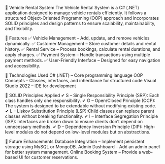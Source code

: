 🚗 Vehicle Rental System
The Vehicle Rental System is a C# (.NET) application designed to manage vehicle rentals efficiently. It follows a structured Object-Oriented Programming (OOP) approach and incorporates SOLID principles and design patterns to ensure scalability, maintainability, and flexibility.

🔹 Features
✅ Vehicle Management – Add, update, and remove vehicles dynamically.
✅ Customer Management – Store customer details and rental history.
✅ Rental Service – Process bookings, calculate rental durations, and apply charges.
✅ Payment System – Handle transactions using multiple payment methods.
✅ User-Friendly Interface – Designed for easy navigation and accessibility.

🔹 Technologies Used
C# (.NET) – Core programming language
OOP Concepts – Classes, interfaces, and inheritance for structured code
Visual Studio 2022 – IDE for development


🔹 SOLID Principles Applied
✔ S – Single Responsibility Principle (SRP): Each class handles only one responsibility.
✔ O – Open/Closed Principle (OCP): The system is designed to be extendable without modifying existing code.
✔ L – Liskov Substitution Principle (LSP):Child classes can replace parent classes without breaking functionality.
✔ I – Interface Segregation Principle (ISP): Interfaces are broken down to ensure clients don’t depend on unnecessary methods.
✔ D – Dependency Inversion Principle (DIP): High-level modules do not depend on low-level modules but on abstractions.

🔹 Future Enhancements
 Database Integration – Implement persistent storage using MySQL or MongoDB.
 Admin Dashboard – Add an admin panel for better system management.
 Online Booking System – Provide a web-based UI for customer reservations.
